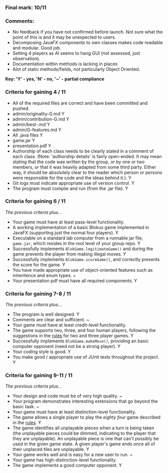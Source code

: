 ### Final mark:  10/11

### Comments:
 + No feedback if you have not confirmed before launch. Not sure what the point of this is and it may be unexpected to users.
 + Decomposing JavaFX components to own classes makes code readable and modular. Good job.
 + Setting 4 players as AI seems to hang GUI (not assessed, just observation).
 + Documentation within methods is lacking in places
 + Alot of static methods/fields, not particularly Object Oriented.



**Key:  'Y' - yes, 'N' - no, '~' - partial compliance**

### Criteria for gaining 4 / 11

* All of the required files are correct and have been committed and pushed.
 * admin/originality-G.md Y
 * admin/contribution-G.md Y
 * admin/best-<uid>.md Y
 * admin/G-features.md Y
 * All .java files Y
 * game.jar Y
 * presentation.pdf Y
* Authorship of each class needs to be clearly stated in a comment of each class. (Note: 'authorship details' is fairly open-ended. It may mean stating that the code was written by the group, or by one or two members, or that it was heavily adapted from some third party. Either way, it should be absolutely clear to the reader which person or persons were responsible for the code and the ideas behind it.). Y
* Git logs must indicate appropriate use of version control. Y
* The program must compile and run (from the .jar file). Y

### Criteria for gaining 6 / 11

*The previous criteria plus...*
* Your game must have at least pass-level functionality.
 * A working implementation of a basic Blokus game implemented in JavaFX (supporting just the normal four players). Y
 * Executable on a standard lab computer from a runnable jar file, `game.jar`, which resides in the root level of your group repo. Y
 * Successfully implements `BlokGame.legitimateGame()` and during the game prevents the player from making illegal moves. Y
 * Successfully implements `BlokGame.scoreGame()`, and correctly presents the score for the game. Y
* You have made appropriate use of object-oriented features such as inheritence and enum types. ~
* Your presentation pdf must have all required components. Y

### Criteria for gaining 7-8 / 11

*The previous criteria plus...*
* The program is well designed. Y
* Comments are clear and sufficient. ~
* Your game must have at least credit-level functionality.
 * The game supports two, three, and four human players, following the suggestions in the [rules](http://www.boardgamecapital.com/game_rules/blokus.pdf) for two and three player games. Y
 * Successfully implements `BlokGame.makeMove()`,  providing an basic computer opponent (need not be a strong player). Y
* Your coding style is good. Y
* You make good / appropriate use of JUnit tests throughout the project. Y

### Criteria for gaining 9-11 / 11

*The previous criteria plus...*
* Your design and code must be of very high quality. ~
* Your program demonstrates interesting extensions that go beyond the basic task. ~
* Your game must have at least distinction-level functionality.
 * The game allows a single player to play the *eighty four* game described in the [rules](http://www.boardgamecapital.com/game_rules/blokus.pdf). Y
 * The game identifies all unplayable pieces when a turn is being taken (the unplayable pieces could be dimmed, indicating to the player that they are unplayable).  An unplayable piece is one that can't possibly be used in the given game state.   A given player's game ends once all of their unplaced tiles are unplayable. Y
* Your game works well and is easy for a new user to run. ~
* Your game has high-distinction-level functionality.
 * The game implements a good computer opponent. Y
